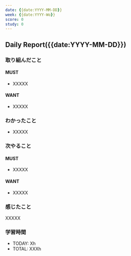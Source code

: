 ```yaml
---
date: {{date:YYYY-MM-DD}}
week: {{date:YYYY-Wo}}
score: 0
study: 0
---
```


## Daily Report({{date:YYYY-MM-DD}})
### 取り組んだこと
#### MUST
- XXXXX
#### WANT
- XXXXX
### わかったこと
- XXXXX
### 次やること
#### MUST
- XXXXX
#### WANT
- XXXXX
### 感じたこと
XXXXX
### 学習時間
- TODAY: Xh
- TOTAL: XXXh
